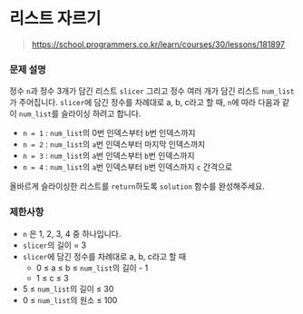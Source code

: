 # 리스트 자르기

> https://school.programmers.co.kr/learn/courses/30/lessons/181897

### 문제 설명

정수 `n`과 정수 3개가 담긴 리스트 `slicer` 그리고 정수 여러 개가 담긴 리스트 `num_list`가 주어집니다. `slicer`에 담긴 정수를 차례대로 a, b, c라고 할 때, `n`에 따라 다음과 같이 `num_list`를 슬라이싱 하려고 합니다.

- `n = 1` : `num_list`의 0번 인덱스부터 `b`번 인덱스까지
- `n = 2` : `num_list`의 `a`번 인덱스부터 마지막 인덱스까지
- `n = 3` : `num_list`의 `a`번 인덱스부터 `b`번 인덱스까지
- `n = 4` : `num_list`의 `a`번 인덱스부터 `b`번 인덱스까지 `c` 간격으로
 
올바르게 슬라이싱한 리스트를 `return`하도록 `solution` 함수를 완성해주세요.

### 제한사항

- `n` 은 1, 2, 3, 4 중 하나입니다.
- `slicer`의 길이 = 3
- `slicer`에 담긴 정수를 차례대로 a, b, c라고 할 때
  - 0 ≤ a ≤ b ≤ `num_list`의 길이 - 1
  - 1 ≤ c ≤ 3
- 5 ≤ `num_list`의 길이 ≤ 30
- 0 ≤ `num_list`의 원소 ≤ 100
